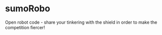 sumoRobo
========

Open robot code - share your tinkering with the shield in order to make the competition fiercer!

